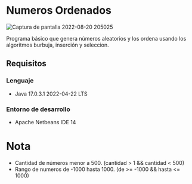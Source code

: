 # Numeros Ordenados

![Captura de pantalla 2022-08-20 205025](https://user-images.githubusercontent.com/106100540/185772722-c64af488-cc28-4204-a3f4-b099c03ac027.png)

Programa básico que genera números aleatorios y los ordena usando los algoritmos burbuja, inserción y seleccion.

## Requisitos

### Lenguaje
* Java 17.0.3.1 2022-04-22 LTS

### Entorno de desarrollo
* Apache Netbeans IDE 14

# Nota
- Cantidad de números menor a 500.  (cantidad > 1 && cantidad < 500)
- Rango de numeros de -1000 hasta 1000.  (de >= -1000 && hasta <= 1000)
